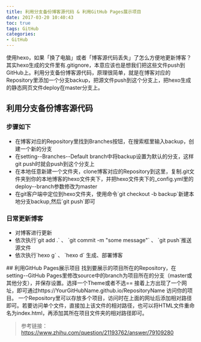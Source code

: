 ```yaml
---
title: 利用分支备份博客源代码 & 利用GitHub Pages展示项目
date: 2017-03-20 10:40:43
toc: true
tags: GitHub
categories: 
- GitHub
---
```

使用hexo，如果「换了电脑」或者「博客源代码丢失」了怎么方便地更新博客？
其实hexo生成的文件里有.gitignore，本意应该也是想我们把这些文件push到GitHub上。利用分支备份博客源代码，原理很简单，就是在博客对应的Repository里添加一个分支backup，把源文件push到这个分支上，把hexo生成的静态网页文件deploy在master分支上。
## 利用分支备份博客源代码
### 步骤如下
<ul>
	<li>在博客对应的Repository里找到Branches按钮，在搜索框里输入backup，创建一个新的分支</li>
    <li>在setting--Branches--Default branch中将backup设置为默认的分支，这样git push时就会push到这个分支上</li>
	<li>在本地任意新建一个文件夹，clone博客对应的Repository到这里，复制.git文件夹到你的本地博客的hexo文件夹下，并把hexo文件夹下的_config.yml里的deploy--branch参数修改为master</li>
	<li>在git客户端中定位到hexo文件夹，使用命令`git checkout -b backup`新建本地分支backup,然后`git push`即可</li>
</ul>

<!--more-->

### 日常更新博客
<ul>
	<li>对博客进行更新</li>
	<li>依次执行`git add .` 、 `git commit -m "some message"` 、 `git push`推送源文件</li>
	<li>依次执行`hexo g` 、 `hexo d` 生成、部署博客</li>
</ul>
## 利用GitHub Pages展示项目
找到要展示的项目所在的Repository，在setting--GitHub Pages里修改source中的branch为项目所在的分支（master或其他分支），并保存设置。选择一个Theme或者不选==
接着上方出现了一个网址，即可通过https://YourGitHubName.github.io/RepositoryName 访问你的项目。
一个Repository里可以存放多个项目，访问时在上面的网址后添加相对路径即可。若要访问单个文件，直接加上该文件的相对路径，也可以将HTML文件重命名为index.html，再添加其所在项目文件夹的相对路径即可。

> 参考链接： https://www.zhihu.com/question/21193762/answer/79109280




